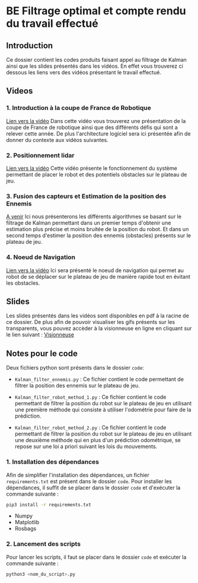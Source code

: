# BE Filtrage optimal et compte rendu du travail effectué

## Introduction
Ce dossier contient les codes produits faisant appel au filtrage de Kalman ainsi que les slides présentés dans les vidéos.
En effet vous trouverez ci dessous les liens vers des vidéos présentant le travail effectué.

## Videos
### 1. Introduction à la coupe de France de Robotique 
[Lien vers la vidéo](https://polymny.studio/v/3DejV/)
Dans cette vidéo vous trouverez une présentation de la coupe de France de robotique ainsi que des différents défis qui sont a relever cette année. De plus l'architecture logiciel sera ici présentée afin de donner du contexte aux vidéos suivantes.

### 2. Positionnement lidar
[Lien vers la vidéo](https://polymny.studio/v/kWxWp/)
Cette vidéo présente le fonctionnement du système permettant de placer le robot et des potentiels obstacles sur le plateau de jeu.

### 3. Fusion des capteurs et Estimation de la position des Ennemis
[A venir](...)
Ici nous présenterons les différents algorithmes se basant sur le filtrage de Kalman permettant dans un premier temps d'obtenir une estimation plus précise et moins bruitée de la position du robot. Et dans un second temps d'estimer la position des ennemis (obstacles) présents sur le plateau de jeu.

### 4. Noeud de Navigation
[Lien vers la vidéo](https://drive.google.com/file/d/1D4rdq3Z5j8yqn6Kk88j0iWKAar3zTYeO/view)
Ici sera présenté le noeud de navigation qui permet au robot de se déplacer sur le plateau de jeu de manière rapide tout en évitant les obstacles.

## Slides 
Les slides présentés dans les vidéos sont disponibles en pdf à la racine de ce dossier. De plus afin de pouvoir visualiser les gifs présents sur les transparents, vous pouvez accèder à la visionneuse en ligne en cliquant sur le lien suivant : [Visionneuse](https://docs.google.com/presentation/d/e/2PACX-1vRQYQfNccN41Cf5IWjL6nRUtd15CT7ILjTp0NbM19YL2TLo_ZCS5epXIBjujxFY5e2HkT87-7fDsdKH/pub?start=true&loop=false&delayms=60000)

## Notes pour le code
Deux fichiers python sont présents dans le dossier `code`:
- `Kalman_filter_ennemis.py` : Ce fichier contient le code permettant de filtrer la position des ennemis sur le plateau de jeu.

- `Kalman_filter_robot_method_1.py` : Ce fichier contient le code permettant de filtrer la position du robot sur le plateau de jeu en utilisant une première méthode qui consiste à utiliser l'odométrie pour faire de la prédiction.

- `Kalman_filter_robot_method_2.py` : Ce fichier contient le code permettant de filtrer la position du robot sur le plateau de jeu en utilisant une deuxième méthode qui en plus d'un prédiction odométrique, se repose sur une loi a priori suivant les lois du mouvements.

### 1. Installation des dépendances
Afin de simplifier l'installation des dépendances, un fichier `requirements.txt` est présent dans le dossier `code`. Pour installer les dépendances, il suffit de se placer dans le dossier `code` et d'exécuter la commande suivante :
```bash
pip3 install -r requirements.txt
```
 - Numpy
 - Matplotlib
 - Rosbags

### 2. Lancement des scripts
Pour lancer les scripts, il faut se placer dans le dossier `code` et exécuter la commande suivante :
```bash
python3 <nom_du_script>.py
```


